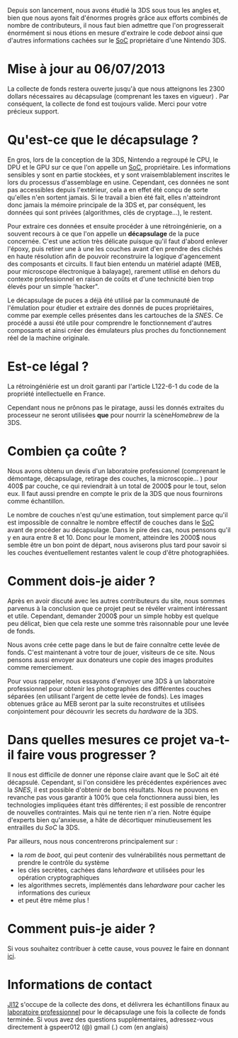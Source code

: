 Depuis son lancement, nous avons étudié la 3DS sous tous les angles et,
bien que nous ayons fait d'énormes progrès grâce aux efforts combinés de
nombre de contributeurs, il nous faut bien admettre que l'on
progresserait énormément si nous étions en mesure d'extraire le code
de*boot* ainsi que d'autres informations cachées sur le
[SoC](http://fr.wikipedia.org/wiki/Syst%C3%A8me_sur_puce) propriétaire
d'une Nintendo 3DS.

# Mise à jour au 06/07/2013

La collecte de fonds restera ouverte jusqu'à que nous atteignons les
2300 dollars nécessaires au décapsulage (comprenant les taxes en
vigueur) . Par conséquent, la collecte de fond est toujours valide.
Merci pour votre précieux support.

# Qu'est-ce que le décapsulage ?

En gros, lors de la conception de la 3DS, Nintendo a regroupé le CPU, le
DPU et le GPU sur ce que l'on appelle un
[SoC](http://fr.wikipedia.org/wiki/Syst%C3%A8me_sur_puce), propriétaire.
Les informations sensibles y sont en partie stockées, et y sont
vraisemblablement inscrites le lors du processus d'assemblage en usine.
Cependant, ces données ne sont pas accessibles depuis l'extérieur, cela
a en effet été conçu de sorte qu'elles n'en sortent jamais. Si le
travail a bien été fait, elles n'atteindront donc jamais la mémoire
principale de la 3DS et, par conséquent, les données qui sont privées
(algorithmes, clés de cryptage...), le restent.

Pour extraire ces données et ensuite procéder à une rétroingénierie, on
a souvent recours à ce que l'on appelle un **décapsulage** de la puce
concernée. C'est une action très délicate puisque qu'il faut d'abord
enlever l'époxy, puis retirer une à une les couches avant d'en prendre
des clichés en haute résolution afin de pouvoir reconstruire la logique
d'agencement des composants et circuits. Il faut bien entendu un
matériel adapté (MEB, pour microscope électronique à balayage), rarement
utilisé en dehors du contexte professionnel en raison de coûts et d'une
technicité bien trop élevés pour un simple 'hacker".

Le décapsulage de puces a déjà été utilisé par la communauté de
l'émulation pour étudier et extraire des donnés de puces propriétaires,
comme par exemple celles présentes dans les cartouches de la *SNES*. Ce
procédé a aussi été utile pour comprendre le fonctionnement d'autres
composants et ainsi créer des émulateurs plus proches du fonctionnement
réel de la machine originale.

# Est-ce légal ?

La rétroingéniérie est un droit garanti par l'article L122-6-1 du code
de la propriété intellectuelle en France.

Cependant nous ne prônons pas le piratage, aussi les donnés extraites du
processeur ne seront utilisées **que** pour nourrir la scène*Homebrew*
de la 3DS.

# Combien ça coûte ?

Nous avons obtenu un devis d'un laboratoire professionnel (comprenant le
démontage, décapsulage, retirage des couches, la microscopie... ) pour
400\$ par couche, ce qui reviendrait à un total de 2000\$ pour le tout,
selon eux. Il faut aussi prendre en compte le prix de la 3DS que nous
fournirons comme échantillon.

Le nombre de couches n'est qu'une estimation, tout simplement parce
qu'il est impossible de connaître le nombre effectif de couches dans le
[SoC](http://fr.wikipedia.org/wiki/Syst%C3%A8me_sur_puce) avant de
procéder au décapsulage. Dans le pire des cas, nous pensons qu'il y en
aura entre 8 et 10. Donc pour le moment, atteindre les 2000\$ nous
semble être un bon point de départ, nous aviserons plus tard pour savoir
si les couches éventuellement restantes valent le coup d'être
photographiées.

# Comment dois-je aider ?

Après en avoir discuté avec les autres contributeurs du site, nous
sommes parvenus à la conclusion que ce projet peut se révéler vraiment
intéressant et utile. Cependant, demander 2000\$ pour un simple hobby
est quelque peu délicat, bien que cela reste une somme très raisonnable
pour une levée de fonds.

Nous avons crée cette page dans le but de faire connaître cette levée de
fonds. C'est maintenant à votre tour de jouer, visiteurs de ce site.
Nous pensons aussi envoyer aux donateurs une copie des images produites
comme remerciement.

Pour vous rappeler, nous essayons d'envoyer une 3DS à un laboratoire
professionnel pour obtenir les photographies des différentes couches
séparées (en utilisant l'argent de cette levée de fonds). Les images
obtenues grâce au MEB seront par la suite reconstruites et utilisées
conjointement pour découvrir les secrets du *hardware* de la 3DS.

# Dans quelles mesures ce projet va-t-il faire vous progresser ?

Il nous est difficile de donner une réponse claire avant que le SoC ait
été décapsulé. Cependant, si l'on considère les précédentes expériences
avec la *SNES*, il est possible d'obtenir de bons résultats. Nous ne
pouvons en revanche pas vous garantir à 100% que cela fonctionnera aussi
bien, les technologies impliquées étant très différentes; il est
possible de rencontrer de nouvelles contraintes. Mais qui ne tente rien
n'a rien. Notre équipe d'experts bien qu'anxieuse, a hâte de décortiquer
minutieusement les entrailles du *SoC* la 3DS.

Par ailleurs, nous nous concentrerons principalement sur :

- la *rom* de *boot*, qui peut contenir des vulnérabilités nous
  permettant de prendre le contrôle du système
- les clés secrètes, cachées dans le*hardware* et utilisées pour les
  opération cryptographiques
- les algorithmes secrets, implémentés dans le*hardware* pour cacher les
  informations des curieux
- et peut être même plus !

# Comment puis-je aider ?

Si vous souhaitez contribuer à cette cause, vous pouvez le faire en
donnant [ici](http://n-dev.net/donate.php).

# Informations de contact

[Jl12](User:Jl12 "wikilink") s'occupe de la collecte des dons, et
délivrera les échantillons finaux au [laboratoire
professionnel](http://www.eaglabs.com/about-eag.html) pour le
décapsulage une fois la collecte de fonds terminée. Si vous avez des
questions supplémentaires, adressez-vous directement à gspeer012 (@)
gmail (.) com (en anglais)